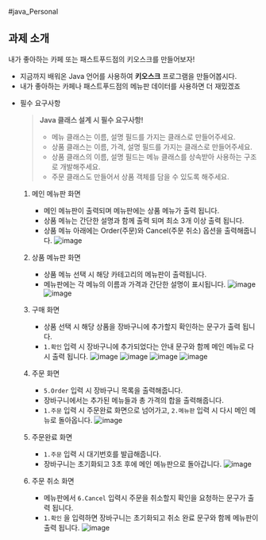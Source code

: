 ﻿#java_Personal

 ## 과제 소개

<aside>
내가 좋아하는 카페 또는 패스트푸드점의 키오스크를 만들어보자!

- 지금까지 배워온 Java 언어를 사용하여 **키오스크** 프로그램을 만들어봅시다.
- 내가 좋아하는 카페나 패스트푸드점의 메뉴판 데이터를 사용하면 더 재밌겠죠
</aside>

- 필수 요구사항
    
    > **Java 클래스 설계 시 필수 요구사항!**
    > 
    > - 메뉴 클래스는 이름, 설명 필드를 가지는 클래스로 만들어주세요.
    > - 상품 클래스는 이름, 가격, 설명 필드를 가지는 클래스로 만들어주세요.
    > - 상품 클래스의 이름, 설명 필드는 메뉴 클래스를 상속받아 사용하는 구조로 개발해주세요.
    > - 주문 클래스도 만들어서 상품 객체를 담을 수 있도록 해주세요.


    1. 메인 메뉴판 화면
        - 메인 메뉴판이 출력되며 메뉴판에는 상품 메뉴가 출력 됩니다.
        - 상품 메뉴는 간단한 설명과 함께 출력 되며 최소 3개 이상 출력 됩니다.
        - 상품 메뉴 아래에는 Order(주문)와 Cancel(주문 취소) 옵션을 출력해줍니다.
        ![image](https://github.com/LeeJaeHyung/Java_Personal/assets/69907023/a6b26e9f-4dfa-4fed-82c4-2936b1620a8c)



    2. 상품 메뉴판 화면
        - 상품 메뉴 선택 시 해당 카테고리의 메뉴판이 출력됩니다.
        - 메뉴판에는 각 메뉴의 이름과 가격과 간단한 설명이 표시됩니다.
        ![image](https://github.com/LeeJaeHyung/Java_Personal/assets/69907023/c349fb42-66f8-4a32-881b-e5c468060d1a)
        ![image](https://github.com/LeeJaeHyung/Java_Personal/assets/69907023/441cfa8a-6d4b-4509-ba00-b46c4c4b8c0d)





    3. 구매 화면
        - 상품 선택 시 해당 상품을 장바구니에 추가할지 확인하는 문구가 출력 됩니다.
        - `1.확인` 입력 시 장바구니에 추가되었다는 안내 문구와 함께 메인 메뉴로 다시 출력 됩니다.
        ![image](https://github.com/LeeJaeHyung/Java_Personal/assets/69907023/1583f87e-19f5-43ec-88f4-28ea33f76a23)
        ![image](https://github.com/LeeJaeHyung/Java_Personal/assets/69907023/455dd299-b9fe-4732-9eb7-4fefe7db62ed)
        ![image](https://github.com/LeeJaeHyung/Java_Personal/assets/69907023/8ec68f1d-a67f-43e0-a55d-eb7f0ec4209c)
        ![image](https://github.com/LeeJaeHyung/Java_Personal/assets/69907023/7f66ca2d-669d-4299-899f-8333f9449a34)

      


    4. 주문 화면
        - `5.Order` 입력 시 장바구니 목록을 출력해줍니다.
        - 장바구니에서는 추가된 메뉴들과 총 가격의 합을 출력해줍니다.
        - `1.주문` 입력 시 주문완료 화면으로 넘어가고, `2.메뉴판` 입력 시 다시 메인 메뉴로 돌아옵니다.
        ![image](https://github.com/LeeJaeHyung/Java_Personal/assets/69907023/f498ec7f-866f-49c8-bb04-5e4381a28d25)
       

        



    5. 주문완료 화면
        - `1.주문` 입력 시 대기번호를 발급해줍니다.
        - 장바구니는 초기화되고 3초 후에 메인 메뉴판으로 돌아갑니다.
        ![image](https://github.com/LeeJaeHyung/Java_Personal/assets/69907023/b0288647-7f22-4545-9fb4-9af936e237a0)


    6. 주문 취소 화면
        - 메뉴판에서 `6.Cancel` 입력시 주문을 취소할지 확인을 요청하는 문구가 출력 됩니다.
        - `1.확인` 을 입력하면 장바구니는 초기화되고 취소 완료 문구와 함께 메뉴판이 출력 됩니다.
        ![image](https://github.com/LeeJaeHyung/Java_Personal/assets/69907023/6b3be254-5014-4a3f-802a-e66a6b957572)


       

